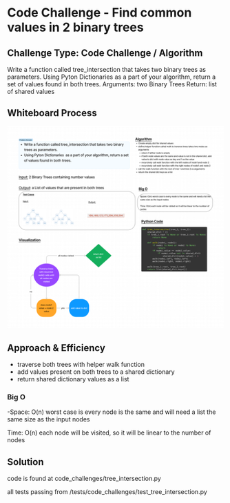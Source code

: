 # Code Challenge - Find common values in 2 binary trees
## Challenge Type: Code Challenge / Algorithm
Write a function called tree_intersection that takes two binary trees as parameters.
Using Pyton Dictionaries  as a part of your algorithm, return a set of values found in both trees.
Arguments: two Binary Trees
Return: list of shared values


## Whiteboard Process
![tree_intersection_wb.png](tree_intersection_wb.png)

## Approach & Efficiency
- traverse both trees with helper walk function
- add values present on both trees to a shared dictionary
- return shared dictionary values as a list

### Big O
-Space: O(n) worst case is every node is the same and will need a list the same size as the input nodes

Time: O(n) each node will be visited, so it will be linear to the number of nodes

## Solution
code is found at code_challenges/tree_intersection.py

all tests passing from /tests/code_challenges/test_tree_intersection.py
